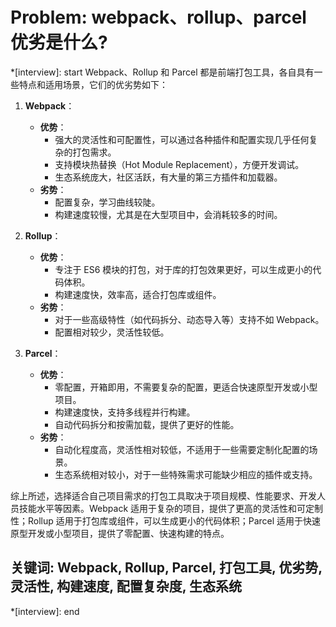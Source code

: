 # Problem: webpack、rollup、parcel 优劣是什么?

*[interview]: start
Webpack、Rollup 和 Parcel 都是前端打包工具，各自具有一些特点和适用场景，它们的优劣势如下：

1. **Webpack**：
   - **优势**：
     - 强大的灵活性和可配置性，可以通过各种插件和配置实现几乎任何复杂的打包需求。
     - 支持模块热替换（Hot Module Replacement），方便开发调试。
     - 生态系统庞大，社区活跃，有大量的第三方插件和加载器。
   - **劣势**：
     - 配置复杂，学习曲线较陡。
     - 构建速度较慢，尤其是在大型项目中，会消耗较多的时间。

2. **Rollup**：
   - **优势**：
     - 专注于 ES6 模块的打包，对于库的打包效果更好，可以生成更小的代码体积。
     - 构建速度快，效率高，适合打包库或组件。
   - **劣势**：
     - 对于一些高级特性（如代码拆分、动态导入等）支持不如 Webpack。
     - 配置相对较少，灵活性较低。

3. **Parcel**：
   - **优势**：
     - 零配置，开箱即用，不需要复杂的配置，更适合快速原型开发或小型项目。
     - 构建速度快，支持多线程并行构建。
     - 自动代码拆分和按需加载，提供了更好的性能。
   - **劣势**：
     - 自动化程度高，灵活性相对较低，不适用于一些需要定制化配置的场景。
     - 生态系统相对较小，对于一些特殊需求可能缺少相应的插件或支持。

综上所述，选择适合自己项目需求的打包工具取决于项目规模、性能要求、开发人员技能水平等因素。Webpack 适用于复杂的项目，提供了更高的灵活性和可定制性；Rollup 适用于打包库或组件，可以生成更小的代码体积；Parcel 适用于快速原型开发或小型项目，提供了零配置、快速构建的特点。

## 关键词: Webpack, Rollup, Parcel, 打包工具, 优劣势, 灵活性, 构建速度, 配置复杂度, 生态系统
*[interview]: end
